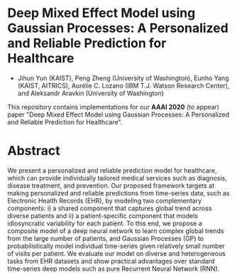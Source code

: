 # Deep Mixed Effect Model using Gaussian Processes: A Personalized and Reliable Prediction for Healthcare
+ Jihun Yun (KAIST), Peng Zheng (University of Washington), Eunho Yang (KAIST, AITRICS), Aurélie C. Lozano (IBM T.J.
Watson Research Center), and Aleksandr Aravkin (University of Washington)

This repository contains implementations for our **AAAI 2020** (to appear) paper "Deep Mixed Effect Model using Gaussian Processes: A Personalized and Reliable Prediction for Healthcare".

# Abstract

We present a personalized and reliable prediction model for healthcare, which can provide individually tailored medical services such as diagnosis, disease treatment, and prevention. Our proposed framework targets at making personalized and reliable predictions from time-series data, such as Electronic Health Records (EHR), by modeling two complementary components: i) a shared component that captures global trend across diverse patients and ii) a patient-specific component that models idiosyncratic variability for each patient. To this end, we propose a composite model of a deep  neural network to learn complex global trends from the large number of patients, and Gaussian Processes (GP) to probabilistically model individual time-series given relatively small number of visits per patient. We evaluate our model on diverse and heterogeneous tasks from EHR datasets and show practical advantages over standard time-series deep models such as pure Recurrent Neural Network (RNN).

<!-- # Citation

If you think this repo is helpful, please cite as
```
@inproceedings{yun2019trimming,
  title={Trimming the $$\backslash$ell\_1 $ Regularizer: Statistical Analysis, Optimization, and Applications to Deep Learning},
  author={Yun, Jihun and Zheng, Peng and Yang, Eunho and Lozano, Aurelie and Aravkin, Aleksandr},
  booktitle={International Conference on Machine Learning},
  pages={7242--7251},
  year={2019}
}
``` -->